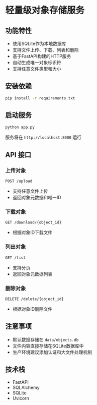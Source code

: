 # 轻量级对象存储服务

## 功能特性
- 使用SQLite作为本地数据库
- 支持文件上传、下载、列表和删除
- 基于FastAPI构建的HTTP服务
- 自动生成唯一对象标识符
- 支持任意文件类型和大小

## 安装依赖
```bash
pip install -r requirements.txt
```

## 启动服务
```bash
python app.py
```

服务将在 `http://localhost:8000` 运行

## API 接口

### 上传对象
`POST /upload`
- 支持任意文件上传
- 返回对象元数据和唯一ID

### 下载对象
`GET /download/{object_id}`
- 根据对象ID下载文件

### 列出对象
`GET /list`
- 支持分页
- 返回对象元数据列表

### 删除对象
`DELETE /delete/{object_id}`
- 根据对象ID删除文件

## 注意事项
- 默认数据存储在 `data/objects.db`
- 文件内容直接存储在SQLite数据库中
- 生产环境建议添加认证和大文件处理机制

## 技术栈
- FastAPI
- SQLAlchemy
- SQLite
- Uvicorn
